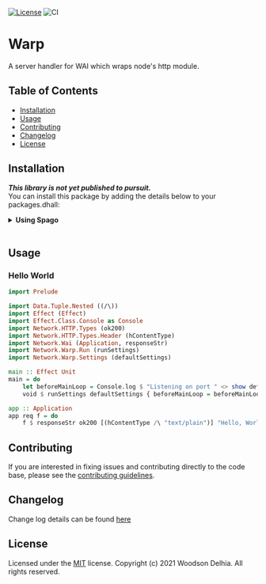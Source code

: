 [![License](https://img.shields.io/badge/license-MIT-blue.svg)](https://github.com/Woody88/purescript-warp/blob/master/LICENSE)
![CI](https://github.com/Woody88/purescript-warp/workflows/CI/badge.svg?branch=master)
# Warp

A server handler for WAI which wraps node's http module.

Table of Contents
-----------------

  * [Installation](#installation)
  * [Usage](#usage)
  * [Contributing](#contributing)
  * [Changelog](#changelog)
  * [License](#license)

## Installation

***This library is not yet published to pursuit.***  
You can install this package by adding the details below to your packages.dhall:

<details>
  <summary><strong>Using Spago</strong></summary>

```dhall
let additions =
      { wai =
        { dependencies = [ "aff", "effect", "http-types", "node-net" ]
        , repo = "https://github.com/Woody88/purescript-wai.git"
        , version = "master"
        }
      , http-types =
        { dependencies = [ "tuples", "unicode", "generics-rep" ]
        , repo = "https://github.com/Woody88/purescript-http-types.git"
        , version = "master"
        }
      }
```

```console
user@user:~$ spago install warp
```
</details>

</br>

## Usage 

### Hello World 
```purescript 
import Prelude

import Data.Tuple.Nested ((/\))
import Effect (Effect)
import Effect.Class.Console as Console
import Network.HTTP.Types (ok200)
import Network.HTTP.Types.Header (hContentType)
import Network.Wai (Application, responseStr)
import Network.Warp.Run (runSettings)
import Network.Warp.Settings (defaultSettings)

main :: Effect Unit
main = do 
    let beforeMainLoop = Console.log $ "Listening on port " <> show defaultSettings.port
    void $ runSettings defaultSettings { beforeMainLoop = beforeMainLoop } app 

app :: Application 
app req f = do
    f $ responseStr ok200 [(hContentType /\ "text/plain")] "Hello, World!"
```

## Contributing

If you are interested in fixing issues and contributing directly to the code base,
please see the [contributing guidelines](https://github.com/Woody88/purescript-warp/blob/master/CONTRIBUTING.md).

## Changelog

Change log details can be found [here](https://github.com/Woody88/purescript-warp/blob/master/CHANGELOG.md) 

## License

Licensed under the [MIT](https://github.com/Woody88/purescript-warp/blob/master/LICENSE) license.
Copyright (c) 2021 Woodson Delhia. All rights reserved.